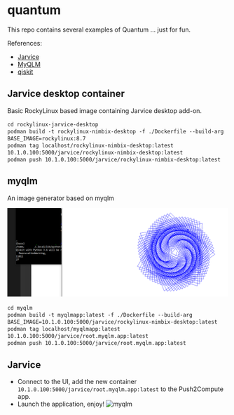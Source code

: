 # quantum

This repo contains several examples of Quantum ... just for fun.

References:

* [Jarvice](https://github.com/nimbix)
* [MyQLM](https://github.com/myqlm)
* [qiskit](https://qiskit.org/)

## Jarvice desktop container

Basic RockyLinux based image containing Jarvice desktop add-on.

```
cd rockylinux-jarvice-desktop
podman build -t rockylinux-nimbix-desktop -f ./Dockerfile --build-arg BASE_IMAGE=rockylinux:8.7
podman tag localhost/rockylinux-nimbix-desktop:latest 10.1.0.100:5000/jarvice/rockylinux-nimbix-desktop:latest
podman push 10.1.0.100:5000/jarvice/rockylinux-nimbix-desktop:latest
```

## myqlm

An image generator based on myqlm

![myqlm](images/myqlm.png?raw=true "myqlm")

```
cd myqlm
podman build -t myqlmapp:latest -f ./Dockerfile --build-arg BASE_IMAGE=10.1.0.100:5000/jarvice/rockylinux-nimbix-desktop:latest
podman tag localhost/myqlmapp:latest 10.1.0.100:5000/jarvice/root.myqlm.app:latest
podman push 10.1.0.100:5000/jarvice/root.myqlm.app:latest
```
## Jarvice

* Connect to the UI, add the new container `10.1.0.100:5000/jarvice/root.myqlm.app:latest` to the Push2Compute app.
* Launch the application, enjoy!
![myqlm](images/jarvice.png?raw=true "myqlm")


